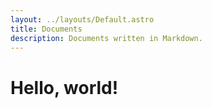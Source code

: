 ```yaml
---
layout: ../layouts/Default.astro
title: Documents
description: Documents written in Markdown.
---
```


# Hello, world!
